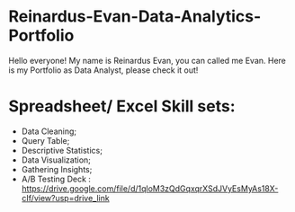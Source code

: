 # Reinardus-Evan-Data-Analytics-Portfolio
Hello everyone! My name is Reinardus Evan, you can called me Evan. Here is my Portfolio as Data Analyst, please check it out!

# Spreadsheet/ Excel Skill sets:
- Data Cleaning;
- Query Table;
- Descriptive Statistics;
- Data Visualization;
- Gathering Insights;
- A/B Testing
Deck :
https://drive.google.com/file/d/1qloM3zQdGqxqrXSdJVyEsMyAs18X-cIf/view?usp=drive_link
